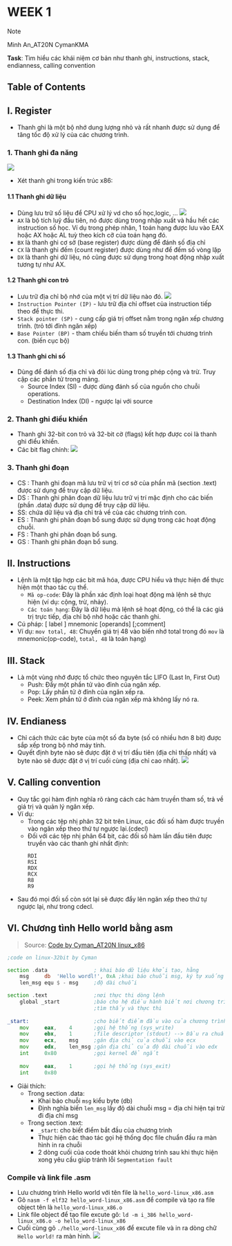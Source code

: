 # WEEK 1
> [!NOTE]
> Minh An_AT20N CymanKMA
> 
**Task**: Tìm hiểu các khái niệm cơ bản như thanh ghi, instructions, stack, endianness, calling convention 

## Table of Contents


## I. Register
* Thanh ghi là một bộ nhớ dung lượng nhỏ và rất nhanh được sử dụng để tăng tốc độ xử lý của các chương trình.

### 1. Thanh ghi đa năng
![](https://github.com/anpm2/Cybersecurity/blob/bd450c77b0696d22a4eb9883f616f77596317b4a/Reverse_Engineering/task/week1/image/1.png)

* Xét thanh ghi trong kiến trúc x86:
#### 1.1 Thanh ghi dữ liệu
* Dùng lưu trữ số liệu để CPU xử lý vd cho số học,logic, ... 
![](https://github.com/anpm2/Cybersecurity/blob/bd450c77b0696d22a4eb9883f616f77596317b4a/Reverse_Engineering/task/week1/image/2.png)
* `AX` là bộ tích luỹ đầu tiên, nó được dùng trong nhập xuất và hầu hết các instruction số học. Ví dụ trong phép nhân, 1 toán hạng được lưu vào EAX hoặc AX hoặc AL tuỳ theo kích cỡ của toán hạng đó.
* `BX` là thanh ghi cơ sở (base register) được dùng để đánh số địa chỉ
* `CX` là thanh ghi đếm (count register) được dùng như để đếm số vòng lặp
* `DX` là thanh ghi dữ liệu, nó cũng được sử dụng trong hoạt động nhập xuất tương tự như AX.

#### 1.2 Thanh ghi con trỏ
* Lưu trữ địa chỉ bộ nhớ của một vị trí dữ liệu nào đó. 
![](https://github.com/anpm2/Cybersecurity/blob/bd450c77b0696d22a4eb9883f616f77596317b4a/Reverse_Engineering/task/week1/image/3.png)
* `Instruction Pointer (IP)` - lưu trữ địa chỉ offset của instruction tiếp theo để thực thi.
* `Stack pointer (SP)` - cung cấp giá trị offset nằm trong ngăn xếp chương trình. (trỏ tới đỉnh ngăn xếp)
* `Base Pointer (BP)` - tham chiếu biến tham số truyền tới chương trình con. (biến cục bộ)

#### 1.3 Thanh ghi chỉ số
* Dùng để đánh số địa chỉ và đôi lúc dùng trong phép cộng và trừ. Truy cập các phần tử trong mảng.
    * Source Index (SI) - được dùng đánh số của nguồn cho chuỗi operations.
    * Destination Index (DI) - ngược lại với source

### 2. Thanh ghi điều khiển
 * Thanh ghi 32-bit con trỏ và 32-bit cờ (flags) kết hợp được coi là thanh ghi điểu khiển.
 * Các bit flag chính:
![](https://github.com/anpm2/Cybersecurity/blob/bd450c77b0696d22a4eb9883f616f77596317b4a/Reverse_Engineering/task/week1/image/4.png)

### 3. Thanh ghi đoạn
 * CS : Thanh ghi đoạn mã lưu trữ vị trí cơ sở của phần mã (section .text) được sử dụng để truy cập dữ liệu.
 * DS : Thanh ghi phân đoạn dữ liệu lưu trữ vị trí mặc định cho các biến (phần .data) được sử dụng để truy cập dữ liệu.
 * SS: chứa dữ liệu và địa chỉ trả về của các chương trình con.
 * ES : Thanh ghi phân đoạn bổ sung được sử dụng trong các hoạt động chuỗi.
 * FS : Thanh ghi phân đoạn bổ sung.
 * GS : Thanh ghi phân đoạn bổ sung.

## II. Instructions
 * Lệnh là một tập hợp các bit mã hóa, được CPU hiểu và thực hiện để thực hiện một thao tác cụ thể.
   * `Mã op-code`: Đây là phần xác định loại hoạt động mà lệnh sẽ thực hiện (ví dụ: cộng, trừ, nhảy).
   * `Các toán hạng`: Đây là dữ liệu mà lệnh sẽ hoạt động, có thể là các giá trị trực tiếp, địa chỉ bộ nhớ hoặc các thanh ghi.
 * Cú pháp: [ label ] mnemonic [operands] [;comment]
 * Ví dụ: `mov total, 48`: Chuyển giá trị 48 vào biến nhớ total trong đó `mov` là mnemonic(op-code), `total, 48` là toán hạng)

## III. Stack
 * Là một vùng nhớ được tổ chức theo nguyên tắc LIFO (Last In, First Out)
     * Push: Đẩy một phần tử vào đỉnh của ngăn xếp.
     * Pop: Lấy phần tử ở đỉnh của ngăn xếp ra.
     * Peek: Xem phần tử ở đỉnh của ngăn xếp mà không lấy nó ra.


## IV. Endianess
 * Chỉ cách thức các byte của một số đa byte (số có nhiều hơn 8 bit) được sắp xếp trong bộ nhớ máy tính.
 * Quyết định byte nào sẽ được đặt ở vị trí đầu tiên (địa chỉ thấp nhất) và byte nào sẽ được đặt ở vị trí cuối cùng (địa chỉ cao nhất).
![](https://github.com/anpm2/Cybersecurity/blob/bd450c77b0696d22a4eb9883f616f77596317b4a/Reverse_Engineering/task/week1/image/5.png)


## V. Calling convention
 * Quy tắc gọi hàm định nghĩa rõ ràng cách các hàm truyền tham số, trả về giá trị và quản lý ngăn xếp.
 * Ví dụ:
   * Trong các tệp nhị phân 32 bit trên Linux, các đối số hàm được truyền vào ngăn xếp theo thứ tự ngược lại.(cdecl)
   * Đối với các tệp nhị phân 64 bit, các đối số hàm lần đầu tiên được truyền vào các thanh ghi nhất định:
     ```
     RDI
     RSI
     RDX
     RCX
     R8
     R9
     ```
 * Sau đó mọi đối số còn sót lại sẽ được đẩy lên ngăn xếp theo thứ tự ngược lại, như trong cdecl. 

## VI. Chương tình Hello world bằng asm

> Source: [Code by Cyman_AT20N linux_x86](https://github.com/anpm2/Cybersecurity/blob/94afbf2b4a2ec73b99352d7dd71d899c876e9129/Reverse_Engineering/task/week1/hello_word-linux_x86.asm)

```asm
;code on linux-32bit by Cyman

section .data               ; khai báo dữ liệu khởi tạo, hằng
    msg     db  'Hello wordl!', 0xA ;khai báo chuỗi msg, ký tự xuống dòng (0xA)
    len_msg equ $ - msg     ;độ dài chuỗi

section .text               ;nơi thực thi dòng lệnh
    global _start           ;báo cho hệ điều hành biết nơi chương trình có thể được 
                            ;tìm thấy và thực thi
                            
_start:                     ;cho biết điểm đầu vào của chương trình
    mov     eax,    4       ;gọi hệ thống (sys_write) 
    mov     ebx,    1       ;file descriptor (stdout) --> Đầu ra chuẩn (màn hình)
    mov     ecx,    msg     ;gán địa chỉ của chuỗi vào ecx
    mov     edx,    len_msg ;gán địa chỉ của độ dài chuỗi vào edx
    int     0x80            ;gọi kernel để ngắt
    
    mov     eax,    1       ;gọi hệ thống (sys_exit) 
    int     0x80
```
 * Giải thích:
   - Trong section .data:
     - Khai báo chuỗi `msg` kiểu byte (db)
     - Định nghĩa biến `len_msg` lấy độ dài chuỗi msg = địa chỉ hiện tại trừ đi địa chỉ msg
   - Trong section .text:
     - `_start`: cho biết điểm bắt đầu của chương trình
     - Thực hiện các thao tác gọi hệ thống đọc file chuẩn đầu ra màn hình in ra chuỗi
     - 2 dòng cuối của code thoát khỏi chương trình sau khi thực hiện xong yêu cầu giúp tránh lỗi `Segmentation fault` 

 ### Compile và link file .asm
 * Lưu chương trình Hello world với tên file là `hello_word-linux_x86.asm`
 * Gõ `nasm -f elf32 hello_word-linux_x86.asm` để compile và tạo ra file object tên là `hello_word-linux_x86.o`
 * Link file object để tạo file excute gõ: `ld -m i_386 hello_word-linux_x86.o -o hello_word-linux_x86`
 * Cuối cùng gõ `./hello_word-linux_x86` để excute file và in ra dòng chữ `Hello world!` ra màn hình.
![](https://github.com/anpm2/Cybersecurity/blob/bd450c77b0696d22a4eb9883f616f77596317b4a/Reverse_Engineering/task/week1/image/6.png)

